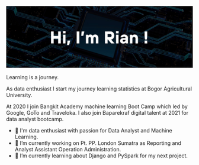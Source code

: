 <img src="https://github.com/RianFerian/rianferian/blob/main/Rian%20Profile.jpg">

Learning is a journey.

As data enthusiast I start my journey learning statistics at Bogor Agricultural University. 

At 2020 I join Bangkit Academy machine learning Boot Camp which led by Google, GoTo and Traveloka. 
I also join Baparekraf digital talent at 2021 for data analyst bootcamp.

- 🚶 I'm data enthusiast with passion for Data Analyst and Machine Learning.
- 🔭 I’m currently working on Pt. PP. London Sumatra as Reporting and Analyst Assistant Operation Administration.
- 🌱 I’m currently learning about Django and PySpark for my next project.

<!--
**RianFerian/rianferian** is a ✨ _special_ ✨ repository because its `README.md` (this file) appears on your GitHub profile.

Here are some ideas to get you started:

- 🔭 I’m currently working on ...
- 🌱 I’m currently learning ...
- 👯 I’m looking to collaborate on ...
- 🤔 I’m looking for help with ...
- 💬 Ask me about ...
- 📫 How to reach me: ...
- 😄 Pronouns: ...
- ⚡ Fun fact: ...
-->
